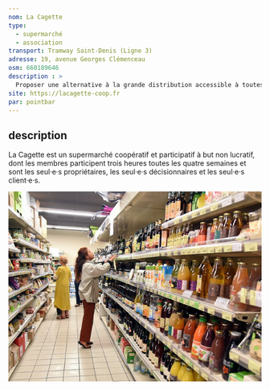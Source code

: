 ```yaml
---
nom: La Cagette
type: 
  - supermarché
  - association
transport: Tramway Saint-Denis (Ligne 3)
adresse: 19, avenue Georges Clémenceau
osm: 660189646
description : >
  Proposer une alternative à la grande distribution accessible à toutes et tous.
site: https://lacagette-coop.fr
par: pointbar
---
```


## description

La Cagette est un supermarché coopératif et participatif à but non lucratif, dont les membres participent trois heures toutes les quatre semaines et sont les seul·e·s propriétaires, les seul·e·s décisionnaires et les seul·e·s client·e·s.

![la Cagette](./media/la-cagette.jpg)
